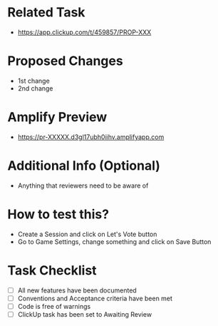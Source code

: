 # Related Task
- https://app.clickup.com/t/459857/PROP-XXX

# Proposed Changes
- 1st change
- 2nd change

# Amplify Preview
- https://pr-XXXXX.d3gl17ubh0iihv.amplifyapp.com

# Additional Info (Optional)
- Anything that reviewers need to be aware of

# How to test this?
- Create a Session  and click on Let's Vote button
- Go to Game Settings, change something and click on Save Button

# Task Checklist
- [ ] All new features have been documented
- [ ] Conventions and Acceptance criteria have been met
- [ ] Code is free of warnings
- [ ] ClickUp task has been set to Awaiting Review